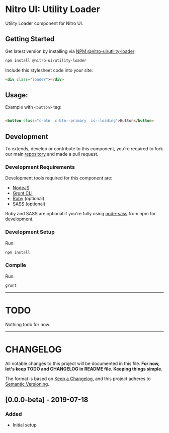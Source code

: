 # Nitro UI: Utility Loader

Utility Loader component for Nitro UI.

## Getting Started

Get latest version by installing via [NPM @nitro-ui/utility-loader](https://www.npmjs.com/package/@nitro-ui/utility-loader):

```sh
npm install @nitro-ui/utility-loader
```

Include this stylesheet code into your site:

```html
<div class="loader"></div>
```


## Usage:

Example with `<button>` tag:

```html

<button class="c-btn  c-btn--primary  is--loading">Button</button>

```

## Development

To extends, develop or contribute to this component, you're required to fork our main [repository](https://github.com/icarasia-engineering/nitro-ui) and made a pull request.

### Development Requirements

Development tools required for this component are:

- [NodeJS](https://nodejs.org/en/)
- [Grunt CLI](https://gruntjs.com)
- [Ruby](https://www.ruby-lang.org/en/) (optional)
- [SASS](https://sass-lang.com) (optional)

Ruby and SASS are optional if you're fully using [node-sass](https://github.com/sass/node-sass) from npm for development.

### Development Setup

Run:

```sh
npm install
```

### Compile

Run:

```sh
grunt
```
---

# TODO

Nothing todo for now.

---

# CHANGELOG

All notable changes to this project will be documented in this file. **For now, let's keep TODO and CHANGELOG in README file. Keeping things simple.**

The format is based on [Keep a Changelog](https://keepachangelog.com/en/1.0.0/),
and this project adheres to [Semantic Versioning](https://semver.org/spec/v2.0.0.html).

## [0.0.0-beta] - 2019-07-18
### Added
- Initial setup
